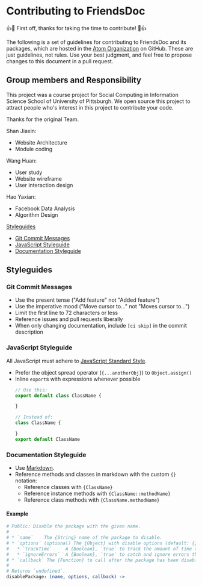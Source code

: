 # Contributing to FriendsDoc

:+1::tada: First off, thanks for taking the time to contribute! :tada::+1:

The following is a set of guidelines for contributing to FriendsDoc and its packages, which are hosted in the [Atom Organization](https://github.com/Jeffwan/friendsDoc/) on GitHub.
These are just guidelines, not rules. Use your best judgment, and feel free to propose changes to this document in a pull request.



## Group members and Responsibility
This project was a course project for Social Computing in Information Science School of University of Pittsburgh. We open source this project to attract people who's interest in this project to contribute your code.

Thanks for the original Team.

Shan Jiaxin:
* Website Architecture
* Module coding

Wang Huan:
* User study
* Website wireframe
* User interaction design

Hao Yaxian:
* Facebook Data Analysis
* Algorithm Design


[Styleguides](#styleguides)
  * [Git Commit Messages](#git-commit-messages)
  * [JavaScript Styleguide](#javascript-styleguide)
  * [Documentation Styleguide](#documentation-styleguide)


  ## Styleguides

  ### Git Commit Messages

  * Use the present tense ("Add feature" not "Added feature")
  * Use the imperative mood ("Move cursor to..." not "Moves cursor to...")
  * Limit the first line to 72 characters or less
  * Reference issues and pull requests liberally
  * When only changing documentation, include `[ci skip]` in the commit description

  ### JavaScript Styleguide

  All JavaScript must adhere to [JavaScript Standard Style](http://standardjs.com/).

  * Prefer the object spread operator (`{...anotherObj}`) to `Object.assign()`
  * Inline `export`s with expressions whenever possible
    ```js
    // Use this:
    export default class ClassName {

    }

    // Instead of:
    class ClassName {

    }
    export default ClassName
    ```

  ### Documentation Styleguide

  * Use [Markdown](https://daringfireball.net/projects/markdown).
  * Reference methods and classes in markdown with the custom `{}` notation:
      * Reference classes with `{ClassName}`
      * Reference instance methods with `{ClassName::methodName}`
      * Reference class methods with `{ClassName.methodName}`

  #### Example

  ```coffee
  # Public: Disable the package with the given name.
  #
  # * `name`    The {String} name of the package to disable.
  # * `options` (optional) The {Object} with disable options (default: {}):
  #   * `trackTime`     A {Boolean}, `true` to track the amount of time taken.
  #   * `ignoreErrors`  A {Boolean}, `true` to catch and ignore errors thrown.
  # * `callback` The {Function} to call after the package has been disabled.
  #
  # Returns `undefined`.
  disablePackage: (name, options, callback) ->
  ```
